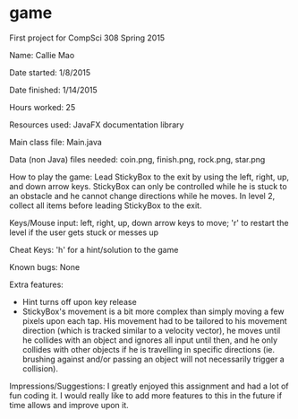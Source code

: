 game
====

First project for CompSci 308 Spring 2015

Name: Callie Mao 

Date started: 1/8/2015

Date finished: 1/14/2015

Hours worked: 25

Resources used: JavaFX documentation library

Main class file: Main.java

Data (non Java) files needed: coin.png, finish.png, rock.png, star.png

How to play the game: Lead StickyBox to the exit by using the left, right, up, and down arrow keys. StickyBox can only be controlled while he is stuck to an obstacle and he cannot change directions while he moves. In level 2, collect all items before leading StickyBox to the exit. 

Keys/Mouse input: left, right, up, down arrow keys to move; 'r' to restart the level if the user gets stuck or messes up

Cheat Keys: 'h' for a hint/solution to the game

Known bugs: None

Extra features: 
- Hint turns off upon key release
- StickyBox's movement is a bit more complex than simply moving a few pixels upon each tap. His movement had to be tailored to his movement direction (which is tracked similar to a velocity vector), he moves until he collides with an object and ignores all input until then, and he only collides with other objects if he is travelling in specific directions (ie. brushing against and/or passing an object will not necessarily trigger a collision). 

Impressions/Suggestions: I greatly enjoyed this assignment and had a lot of fun coding it. I would really like to add more features to this in the future if time allows and improve upon it.

